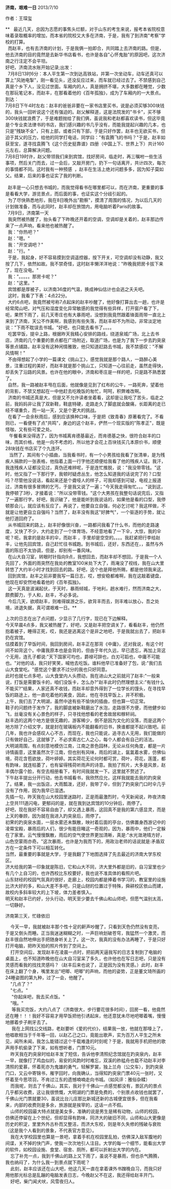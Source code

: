 **济南，艰难一日**
2013/7/10

作者：王琛玺

**  
最近几天，总因为志愿的事焦头烂额，对于山东的考生来说，报考本省院校意味着录取概率的增加，而本省的院校又大多在济南，于是，我有了到济南"考察"学校的打算。\
 
而赵丰，也有去济南的计划，于是我俩一拍即合，共同踏上去济南的路。但是，他去济南的目的竟然是去新华书店看书，也许是各自"心怀鬼胎"的原因吧，这次济南之行注定不会平坦。\
好吧，济南流水账开始记录;出发：\
 
7月8日13时6分：本人平生第一次到达高铁站，并第一次坐动车，动车还真可以算上"风驰电掣"，刚一看见头，还没反应过来，而车就已经过去了。不禁感到自己真是个乡下人，没见过世面。车厢内的人，真是拥挤不堪，大多数都在睡觉，少数在那玩笔记本，而赵丰，在那看着他的《百年孤独》，成为了车厢内的一大景点。\
到达：\
7月8日下午4时左右：赵丰的爸爸非要在一家书店里买书，说是必须买够300块钱的，我头一回听说这个还有强迫的。赵父解释道，这是法院发的"书卡"，买不够300块钱就浪费了，于是难题抛给了我们俩，虽说我和老赵都喜欢读书，但这毕竟是个专业卖法律书的书店，我们感兴趣的书几乎没有，而能我提起兴趣的几本，也只是"残缺不全"，只有上部，或者只有下部，于是只好作罢，赵丰也无欲买书，但迫于其父的压力，给他的同学打电话，同学曰："有袁腾飞的书吗？"于是，赵丰如获至宝，遂寻找袁腾飞《这个历史挺靠谱》四册（中国上下、世界上下）共计160元左右，总算解决问题。\
7月8日19时许，赵父带领我们来到宾馆，找好房间，临走时，再三嘱咐一些生活事项，然后关门而去，过一会后，又敲开房门，扔下一句话离开，共计四次，每次的事情都不同。这时我有一种预感  ，赵丰在生活上绝对问题多多，因为知子莫如父。结果，后来的事也证实了我的判断。\
\
 
赵丰是一心只想去书城的，而我觉得看书在哪里都可以，而在济南，更重要的事是看看大学，游览景点，而后面的事，也证实这个分歧引起的。\
 
为了尽快熟悉地形，我在8日晚外出"勘察"，摸清了周围的情况，为以后几天的计划做准备，而与此同时，赵丰却在旅馆内，用电脑听着Paris的故事。\
  7月9日，济南第一天\
 
我突然被热醒了，抬头看了下昨晚还开着的空调，空调却是关着的，赵丰那边传来了一点声响，看来他也被热醒了。\
  我："你热吧？"\
  赵："嗯。"\
  我："开空调吧？"\
  赵："行。"\
 
于是，我起身，好不容易摸到空调遥控器，按下开关，可空调却没有动静，我又按了几下，依然如故。我不禁奇怪，这时赵丰懒洋洋地说："昨晚我把房卡拔下来了，现在没电。"\
  我："。。。。。那房卡呢？"\
  赵："这里。"\
  宾馆都是厚被子，以济南36度的气温，换成神仙估计也会逃之夭夭吧。\
  这时，我看了下表：4点22分。\
 
大约6点吧，我竟然被号称7点起床的赵丰吵醒了，他好像打算出去一趟，也许是经常爬山吧，对气压和湿度变化异常敏感的我觉得有些异样，打开窗户看了下，呃，果然下雨了，前几天枣庄也有大暴雨吧，没想到我竟然跟着锋面雨带一直北上来到了济南，天公不作美啊，我感到有些失落，而赵丰却不为所动，非常淡定地说："下雨不耽误去书城。"好吧，也只能去看书了。。。。\
 
吃罢早饭，提伞上路，根据昨天我精心安排的路线，绕道泉城广场，北上去书店，济南的几个重要的景点都在广场附近，取道广场，也是为了我下一步去趵突泉等景点铺路，赵丰没有这种闲情雅致，他只知道赶路去书城，我不禁感叹："不解风情啊！"\
 
不由得想起了小学的一篇课文《挑山工》，感觉我就是那个路人，一路醉心美景，注重过程的美好，而赵丰就是那个挑山工，只知道一心往前走，虽然走得快，却丢失了沿路的风景。也许在他的眼中，济南和枣庄是一样的吧，只是路不熟悉罢了。\
 
自然，我一路被赵丰甩在后面，他就像是见到了红布的公牛，一路死奔，望着他的背影，不禁又想起在一中他赶去吃晚饭的匆忙，呵呵，积弊难改啊。\
 
济南的书城还真是大，但是又不允许读者坐着看，这却是让我吃了苦头，临走之前，我妈妈非让我了双新鞋，鞋底特硬，走路走久了脚底就会酸痛，长距离的走已经不堪重负，而一站一天，又是个更大的挑战。\
 
在看了一会余秋雨后，感到应该换种口味，于是把《致青春》原著看完了。不看则已，一看便有了点"共鸣"，身边的这个赵丰，俨然一个现实版的"陈孝正"，既是怪咖，又有些可爱之处。\
  
午餐看来没得选了，因为书城离肯德基最近，而肯德基之快，很符合赵丰的口味，而其价格，他是一向不考虑的，所以他才会花上百块钱买几本原价书，顺便28块钱在书店买了个九连环。\
  
当然了，其间有个小插曲，当我看书时，有一个小男孩给我看了张清单，是为残疾人捐款的一张表格，他指着上面一行字他还顺便给我看了他的残疾人证。我汗，我连残疾人证都没见过，真伪还难辨呢，于是连忙推脱，说："我没带零钱。"这时，他又指了一下那行字，我顿时疑虑丛生，他怎么知道我的话说完了的？口型吗？尽管他没说话，看起来还是个聋哑人的样子，可我却感到可疑，电视上报道过，济南有很多冒牌的乞丐，于是我又说了一遍；"今天我走得匆忙。。。"说到这，我停顿了3秒，才接着说："所以没带零钱。"这个大男孩在我整句话说完后，又指了一遍那行字。好吧，我识破了，他是能听到我说话的，如果他是看的口型，我停顿那会儿，就应该有反应了，再说了，他要自立自强，何必乞讨呢？我这样做，不就是让他更自立自强吗？当然了，赵丰没有我这"好脾气"，一个驱逐的手势，就让他打道回府了。\
 
从书城回来的路上，赵丰好像很兴奋，一路都问我看了什么书，而他的走路速度，又快了不少，大约走到了一个体育场，不经意地看了一下伞，大惊，我的伞呢？呃，我拿的是赵丰的伞，而赵丰 ，手里却是空空的。。。。我赶紧把行李给赵丰，让他先回宾馆，自己赶忙往书城跑。到书城后，还好，东西还在，，虽然与外面的陈旧不太协调，但是，却别有一番风味。\
 
在山大自习室，转眼时针指向9点，我想回去，而赵丰却不想回，于是我一个人先回了，外面的雨突然在我处的教室100米处下大了，雨淹没了视线，我在山大里转悠了大约半小时才找到回去的路。好吧，这个也是拜他所赐，都是他领我来这。\
 
回到宾馆，赵丰之前非要我写一篇日志，哎，想安稳都难啊，我在这敲着键盘，他现在却安然地看着他的《百年孤独》。\
 
这一天真是波澜起伏，于天时，暴雨倾城，于地利，趟水难行，然而济南之大，颇费脚力，于人和，赵丰，不必多说。\
 
今后几天，欲顺赵丰，则难得娱游之乐，欲背丰而去，则丰难以放心，吾之处境，进退失据，真可谓艰难一日。**

上次的日志在出了点问题，少显示了几行字，现已在下边解释。\
今天早晨4点多，我又被热醒了，好吧，又是赵丰把空调关了，看看赵丰，他仍然抱着被子，睡得正死，哎，我还是逃离这个是非之地吧，于是我就出去了，把赵丰扔在宾馆。\
估摸着到了早饭时间，我回到房间，赵丰正在那背《中庸》，还对我说，有这个时间不如背这个。中庸我原本也是会背的，但由于年代久远，早已遗忘，再加上背这个无用，连孔子都说:"天下国家可均也，爵禄可辞也，白刃可蹈也，中庸不可能也。"对他的话，我只好笑笑，喊他去吃饭。谁料他早已准备好了包，说:"我们去山大食堂吃。"感觉这个要求不过分的我也只好同意。\
此时也就七点多吧，山大食堂内人头攒动，我在进山大之前就问了赵丰:"一般来说，打饭是需要饭卡的，咱们没饭卡，怎么办?"赵丰此时仍然理想主义:"有钱什么不能买?"结果，人家还真不收钱，而赵丰却意外得到了一位学长的馒头，在寻找早饭的路途上，他一直吃着他的美食，因此，他在寻找早饭上，并不积极。\
上午，我们去了大明湖，虽然中途有些不愉快的插曲，但也算一切正常。\
鞋子的问题终于发作了，我的脚底被新鞋磨出了水泡，走路很不方便，而他健步如飞，丝毫没有关心景色的样子，只寻找他想看的老舍故居和稼轩祠。\
赵丰选的这两个地方是很无趣的，游客稀少，倒不是因为文化的没落，而是这两个地方除了介绍文字，就是封在玻璃板内不能翻看的旧书，换谁都提不起兴致吧。前几年，我也许会感叹人心不古，而现在，我也只能说，追寻古人无用，我们能做的只有做好自己，这就够了，不必求索古仁人之心，每个人都会有自己的活法。\
大明湖周围，有点刻意地模仿江南，江南之景色园林，无论从任何角度，都是一片诗情画意，这里虽然次于江南，但也别有风味，雨后的湖上，氤氲着水雾，仿佛仙境，荷花含苞欲放，荷叶婷婷。其实荷花无论何时都可赏，荷叶，荷花，莲蓬，都有韵味，就连枯萎了，也有留得残荷听雨声的诗意。我拍了照片，大多是风景，赵丰偶尔露个脸，有空去相册看下，有时间我就发一下。这里就不赘述了。\
下午赵丰提出分开行动，他去书城看书，我欣然应允，这样我就能去我的趵突泉了。结果，我一出饭店，大雨瓢泼，还好，我带了伞，但到了趵突泉门口时伞几乎没有了作用，因为我早已湿透。\
先插一句，昨天我在山大校园里迷路时，正是雨最激烈时，今天新闻说，昨夜济南上空共111道闪电，更郁闷的是，就在我到达宾馆的10分钟后，雨停了。\
好吧，现在我好不容易自由了，却又遇上暴雨，这回真不是我的第六感显灵，而是上天的眷顾，因为就在我进入趵突泉后，雨停了。\
初霁的趵突泉水面，一层水雾还未飘散，映衬着后面的亭台，仿佛置身西游记中的凌霄宝殿，暴雨后的人们，很少有能目睹这一奇观的，因为，暴雨中，他们一定躲在了家里。云气慢慢飘散，雨后的空气使世界更加清晰，真是:"水光潋滟晴方好，山色空蒙雨亦奇。"这次暴雨，也许是为我而下的，用政治老师的话说就是:矛盾双方在一定条件下可以相互转化。\
当然，最重要的事就是大学，于是我翻了下地图选择了先去最近的济南大学东校区。\
济大给我的第一印象就是陈旧，它和山大不同，济大里外都是旧的，自习室里也少有几个上自习的，也许西校比东校要好，我也说不准具体的看照片吧。\
山东财经的校园气氛真的很好，走廊上，校园内都是捧着书学习的，教室里的设施比济大好的多，和山大差不多吧，只是山财的位置过于特殊，舜耕校区依山而建，故校内多斜率较大的上下坡，体力差者慎入。\
明天和赵丰已约好，分头行动，明天至少要去千佛山和山师吧，但愿气温别太高，一切静好。

济南第三天，忙碌依旧

   
今天一早，我就被赵丰那个性十足的鼾声吵醒了，只看到天色仍然没有变亮，于是又倒头而睡。正当我迷迷糊糊之时，一声巨响划破苍穹，我猛然一个激灵，而赵丰很自然地伸出手把随身听关上了。这一次，我真的没有办法再睡了，于是只好打开电脑，把昨天拍的照片传到了空间上。\
   
打开空间后，发现赵丰在凌晨一点时，把前两天逼我写的日志复制到了电脑的桌面上，也不知道昨晚他在山大自习室呆了多久，也许他也在写日志吧，只是没有灵感而看我的找找灵感吗？（赵丰后来也说了，正是因为没有灵感。）此时，赵丰在床上翻了个身，嘴里发出"吧唧、吧唧"的声响，而他的姿势，正是董文琦所画的24睡姿图的第九种，过了一会，他醒了。\
    "几点了？"\
    "七点。"\
     "你起床吧，我去买点饭。"\
    "哦。"\
    
等我买完饭，大约八点了（济南很大，步行要花很多时间），回房一看，他竟然还在睡！！！我好不容易才用早饭把他引诱起床，他还意犹未尽地吧唧着嘴，慢慢地挪着步子刷牙去了。\
    
我在上网找公交线路，老赵要听《爱的代价》，结果我一放，他就在那嚎上了，他唱歌相当于千年等一回，以赵乙己之口，竟能出歌声，实为百万人平生之所未见，闻所未闻，我怎么能错过这个千载难逢的时刻呢？于是，我就用手机把他的歌声用手机偷录了下来，如有想听者，门票10元。\
    昨天我在趵突泉时给赵丰发了短信，告诉他李清照纪念馆就在趵突泉内，赵丰一早，就像打了鸡血似的，易安的风韵时时难忘，双溪的舴艋舟也载不动赵丰对李清照的爱慕，怀着死亦为鬼雄的勇气，轻解罗裳，独上兰舟（公交车），到趵突泉门口，又云中寄锦书，雁字回时，向我确认，当得知趵突泉门票40元一张时，又怀着至今思项羽，不肯过江东的遗憾喃喃走向书城。（如风评：雅俗杂糅）\
   
而我呢，则去了千佛山，其实，我对于千佛山一点感觉都没有，景区内的景点几乎都另收费，这让我很愤慨，大明湖的门票是免费的，个别景点收钱也就罢了，千佛山光门票就要30，虽说比台儿庄那比新城还新的古城便宜很多，但在我看来，内部的收费则是多余，旅游就是挨宰的，这话一点不假。\
   
山师的校园最大特点就是美女多，准确的说是男生是稀有动物，山师的校园，仿佛还停留在上个世纪，但却显得有韵味，同济大的破旧不同，山师和山大更像是历史的积淀，里里外外古朴而又整洁，而济大东校，则是年久失修的残破与衰败（这是我个人看到的景象，不代表官方意见）。\
   
我在大学校园里也算是一景吧，拿着手机在校园里乱拍，仿佛深入敌军腹地的间谍，关不掉的快门声，使我一次次地引人注目。大学的每一个细节，能看出大学的软件，如校园设施、食堂、宿舍、厕所，都可以折射出大学的内在。\
   
忘了补充一点，我到千佛山的路上又下雨了，虽说不是暴雨，但也杀气腾腾，我也纳闷了，为什么我一到景点就下雨呢？\
   
此刻，赵丰应该还在山大吧，他这几天一直在拿着课外书蹭晚自习，而我只好用他那光标总是乱蹦的电脑发表日志，今晚赵父不在这，我还得给赵丰开门。\
    好吧，柴门闻犬吠，风雪夜归人。\
\
  
